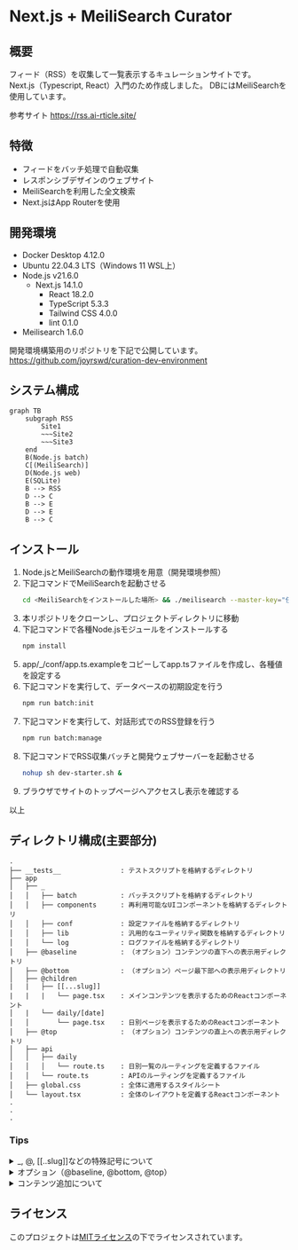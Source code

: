 # Next.js + MeiliSearch Curator

## 概要

フィード（RSS）を収集して一覧表示するキュレーションサイトです。  
Next.js（Typescript, React）入門のため作成しました。
DBにはMeiliSearchを使用しています。

参考サイト https://rss.ai-rticle.site/

## 特徴

- フィードをバッチ処理で自動収集
- レスポンシブデザインのウェブサイト
- MeiliSearchを利用した全文検索
- Next.jsはApp Routerを使用

## 開発環境
- Docker Desktop 4.12.0
- Ubuntu 22.04.3 LTS（Windows 11 WSL上）
- Node.js v21.6.0
    - Next.js 14.1.0
        - React 18.2.0
        - TypeScript 5.3.3
        - Tailwind CSS 4.0.0
        - lint 0.1.0
- Meilisearch 1.6.0

開発環境構築用のリポジトリを下記で公開しています。  
https://github.com/joyrswd/curation-dev-environment


## システム構成  

```mermaid
graph TB
    subgraph RSS
        Site1
        ~~~Site2
        ~~~Site3
    end
    B(Node.js batch)
    C[(MeiliSearch)]
    D(Node.js web)
    E(SQLite)
    B --> RSS
    D --> C
    B --> E
    D --> E
    B --> C
```
## インストール

1. Node.jsとMeiliSearchの動作環境を用意（開発環境参照）
2. 下記コマンドでMeiliSearchを起動させる
    ```bash
    cd <MeiliSearchをインストールした場所> && ./meilisearch --master-key="任意の文字列（UTF8で16バイト以上）"
    ```
3. 本リポジトリをクローンし、プロジェクトディレクトリに移動
4. 下記コマンドで各種Node.jsモジュールをインストールする  
    ```bash
    npm install
    ```
5. app/_/conf/app.ts.exampleをコピーしてapp.tsファイルを作成し、各種値を設定する
6. 下記コマンドを実行して、データベースの初期設定を行う
    ```bash
    npm run batch:init
    ```
7. 下記コマンドを実行して、対話形式でのRSS登録を行う
    ```bash
    npm run batch:manage
    ```
8. 下記コマンドでRSS収集バッチと開発ウェブサーバーを起動させる
    ```bash
    nohup sh dev-starter.sh &
    ```
9. ブラウザでサイトのトップページへアクセスし表示を確認する  

以上

## ディレクトリ構成(主要部分)
```
.
├── __tests__               : テストスクリプトを格納するディレクトリ
├── app
│   ├── _
│   │   ├── batch           : バッチスクリプトを格納するディレクトリ
│   │   ├── components      : 再利用可能なUIコンポーネントを格納するディレクトリ
│   │   ├── conf            : 設定ファイルを格納するディレクトリ
│   │   ├── lib             : 汎用的なユーティリティ関数を格納するディレクトリ
│   │   └── log             : ログファイルを格納するディレクトリ
│   ├── @baseline           : （オプション）コンテンツの直下への表示用ディレクトリ
│   ├── @bottom             : （オプション）ページ最下部への表示用ディレクトリ
│   ├── @children
|   |   ├── [[...slug]]
|   |   |   └── page.tsx    : メインコンテンツを表示するためのReactコンポーネント
│   |   └── daily/[date]
│   │       └── page.tsx    : 日別ページを表示するためのReactコンポーネント
│   ├── @top                : （オプション）コンテンツの直上への表示用ディレクトリ
│   ├── api
│   │   ├── daily
│   │   │   └── route.ts    : 日別一覧のルーティングを定義するファイル
│   │   └── route.ts        : APIのルーティングを定義するファイル
│   ├── global.css          : 全体に適用するスタイルシート
│   └── layout.tsx          : 全体のレイアウトを定義するReactコンポーネント
.
.
.
```
### Tips
<details>
<summary>_, @, [[..slug]]などの特殊記号について</summary>  

- **_（アンダーバー）：プライベートフォルダ** -- 先頭に_を付けるととなり、配下のファイルはすべてルートの対象外となります。  
https://nextjs.org/docs/app/building-your-application/routing/colocation#private-folders
- **@ ：パラレルルート** -- 当該ディレクトリ名はURLパスの対象外となります。また直上のlayout.tsxからその配下のpage.tsxの内容を呼び出す事ができます。  
https://nextjs.org/docs/app/building-your-application/routing/parallel-routes
- **[[...slug]]：ダイナミックルート** -- []で囲むとURLパスの当該部分が変数のような扱いとなり、配下のpage.tsxでその値を受け取ることができます。  
https://nextjs.org/docs/app/building-your-application/routing/dynamic-routes
</details>

<details>
<summary>オプション（@baseline, @bottom, @top）</summary>  

    オプションのディレクトリには空白を表示させるdefault.tsxファイルと  
    [[...slug]]ディレクトリが配置してあります。

    本番など特定の環境で表示したいコンテンツ（広告など）がある場合、  
    [[...slug]]ディレクトリ配下にpage.tsxファイル(git管理外)を設置すると、  
    その環境で表示されるようになります。  

    またpage.tsx内でimport "./xxx.css"のようにスタイルシートを呼ぶことで、
    スタイルの上書きを行うことも可能です。
</details>

<details>
<summary>コンテンツ追加について</summary>  

    @children配下のgit管理対象ファイルは次の通りです。  
    - 直下のファイル  
    - [[...slug]]ディレクトリ配下のファイル  
    - dailyディレクトリ配下のファイル  
    上記以外のディレクトリはgit管理対象外となるため、  
    そちらへは任意のファイルを追加可能です。

</details>


## ライセンス

このプロジェクトは[MITライセンス](LICENSE)の下でライセンスされています。

